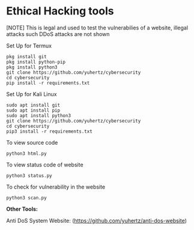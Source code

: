 # Ethical Hacking tools
[NOTE] This is legal and used to test the vulnerabilies of a website, illegal attacks such DDoS attacks are not shown


Set Up for Termux
```
pkg install git
pkg install python-pip
pkg install python3
git clone https://github.com/yuhertz/cybersecurity
cd cybersecurity
pip install -r requirements.txt
```

Set Up for Kali Linux
```
sudo apt install git
sudo apt install pip
sudo apt install python3
git clone https://github.com/yuhertz/cybersecurity
cd cybersecurity
pip3 install -r requirements.txt
```

To view source code
```
python3 html.py
```

To view status code of website
```
python3 status.py
```

To check for vulnerability in the website
```
python3 scan.py
```



__Other Tools:__

Anti DoS System Website:
(https://github.com/yuhertz/anti-dos-website)

